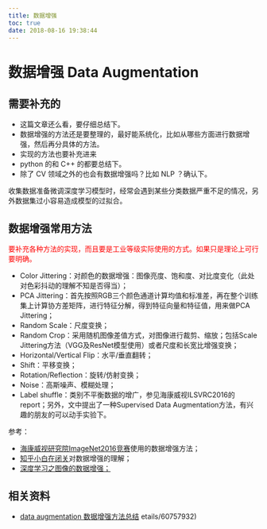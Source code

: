 ```yaml
---
title: 数据增强
toc: true
date: 2018-08-16 19:38:44
---
```


# 数据增强 Data Augmentation



## 需要补充的

- 这篇文章还么看，要仔细总结下。
- 数据增强的方法还是要整理的，最好能系统化，比如从哪些方面进行数据增强，然后再分具体的方法。
- 实现的方法也要补充进来
- python 的和 C++ 的都要总结下。
- 除了 CV 领域之外的也会有数据增强吗？比如 NLP ？确认下。


收集数据准备微调深度学习模型时，经常会遇到某些分类数据严重不足的情况，另外数据集过小容易造成模型的过拟合。







## 数据增强常用方法

<span style="color:red;">要补充各种方法的实现，而且要是工业等级实际使用的方式。如果只是理论上可行要明确。</span>

- Color Jittering：对颜色的数据增强：图像亮度、饱和度、对比度变化（此处对色彩抖动的理解不知是否得当）；
- PCA  Jittering：首先按照RGB三个颜色通道计算均值和标准差，再在整个训练集上计算协方差矩阵，进行特征分解，得到特征向量和特征值，用来做PCA Jittering；
- Random Scale：尺度变换；
- Random Crop：采用随机图像差值方式，对图像进行裁剪、缩放；包括Scale Jittering方法（VGG及ResNet模型使用）或者尺度和长宽比增强变换；
- Horizontal/Vertical Flip：水平/垂直翻转；
- Shift：平移变换；
- Rotation/Reflection：旋转/仿射变换；
- Noise：高斯噪声、模糊处理；
- Label shuffle：类别不平衡数据的增广，参见海康威视ILSVRC2016的report；另外，文中提出了一种Supervised Data Augmentation方法，有兴趣的朋友的可以动手实验下。

参考：

- [海康威视研究院ImageNet2016竞赛](https://zhuanlan.zhihu.com/p/23249000)使用的数据增强方法；
- [知乎小白在闭关](https://www.zhihu.com/people/yan-zhang-xi/answers)对数据增强的理解；
- [深度学习之图像的数据增强；](http://www.cnblogs.com/gongxijun/p/6117588.html)





## 相关资料

- [data augmentation 数据增强方法总结](https://blog.csdn.net/u010555688/article/details/60757932)
etails/60757932)
